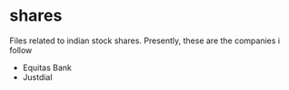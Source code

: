 # shares
Files related to indian stock shares.
Presently, these are the companies i follow
* Equitas Bank 
* Justdial
